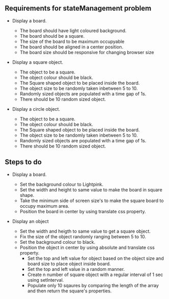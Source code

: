 ## Requirements for stateManagement problem

* Display a board.
	* The board should have light coloured background.
	* The board should be a square.
	* The size of the board to be maximum occupyable
	* The board should be aligned in a center position.
	* The board size should be responsive for changing browser size

* Display a square object.
	* The object to be a square.
	* The object colour should be black.
	* The Square shaped object to be placed inside the board.
	* The object size to be randomly taken inbetween 5 to 10.
	* Randomly sized objects are populated with a time gap of 1s.
	* There should be 10 random sized object.

* Display a circle object.
	* The object to be a square.
	* The object colour should be black.
	* The Square shaped object to be placed inside the board.
	* The object size to be randomly taken inbetween 5 to 10.
	* Randomly sized objects are populated with a time gap of 1s.
	* There should be 10 random sized object.



## Steps to do

* Display a board.
	* Set the background colour to Lightpink.
	* Set the width and height to same value to make the board in square shape.
	* Take the minimum side of screen size's to make the square board to occupy maximum area.
	* Position the board in center by using translate css property.

* Display an object
	* Set the width and heigth to same value to get a square object.
	* Fix the size of the object randomly ranging between 5 to 10.
	* Set the background colour to black.
  * Position the object in center by using absolute and translate css property.
 	* Set the top and left value for object based on the object size and board size to place object inside board.
	* Set the top and left value in a random manner.
	* Create n number of square object with a regular interval of 1 sec using setInterval.
	* Populate only 10 sqaures by comparing the length of the array and then return the square's properties.
